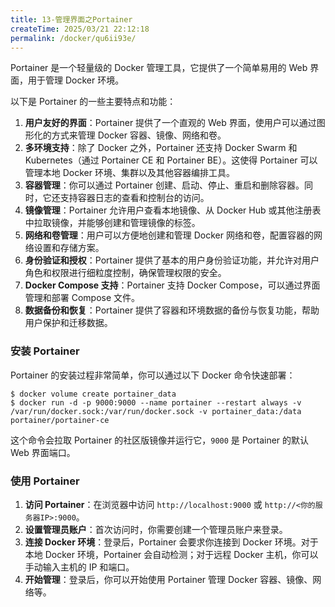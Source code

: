 ```yaml
---
title: 13-管理界面之Portainer
createTime: 2025/03/21 22:12:18
permalink: /docker/qu6ii93e/
---
```


Portainer 是一个轻量级的 Docker 管理工具，它提供了一个简单易用的 Web 界面，用于管理 Docker 环境。

以下是 Portainer 的一些主要特点和功能：

1. **用户友好的界面**：Portainer 提供了一个直观的 Web 界面，使用户可以通过图形化的方式来管理 Docker 容器、镜像、网络和卷。
2. **多环境支持**：除了 Docker 之外，Portainer 还支持 Docker Swarm 和 Kubernetes（通过 Portainer CE 和 Portainer BE）。这使得 Portainer 可以管理本地 Docker 环境、集群以及其他容器编排工具。
3. **容器管理**：你可以通过 Portainer 创建、启动、停止、重启和删除容器。同时，它还支持容器日志的查看和控制台的访问。
4. **镜像管理**：Portainer 允许用户查看本地镜像、从 Docker Hub 或其他注册表中拉取镜像，并能够创建和管理镜像的标签。
5. **网络和卷管理**：用户可以方便地创建和管理 Docker 网络和卷，配置容器的网络设置和存储方案。
6. **身份验证和授权**：Portainer 提供了基本的用户身份验证功能，并允许对用户角色和权限进行细粒度控制，确保管理权限的安全。
7. **Docker Compose 支持**：Portainer 支持 Docker Compose，可以通过界面管理和部署 Compose 文件。
8. **数据备份和恢复**：Portainer 提供了容器和环境数据的备份与恢复功能，帮助用户保护和迁移数据。

### 安装 Portainer

Portainer 的安装过程非常简单，你可以通过以下 Docker 命令快速部署：

```console
$ docker volume create portainer_data
$ docker run -d -p 9000:9000 --name portainer --restart always -v /var/run/docker.sock:/var/run/docker.sock -v portainer_data:/data portainer/portainer-ce
```

这个命令会拉取 Portainer 的社区版镜像并运行它，`9000`​ 是 Portainer 的默认 Web 界面端口。

### 使用 Portainer

1. **访问 Portainer**：在浏览器中访问 `http://localhost:9000`​ 或 `http://<你的服务器IP>:9000`​。
2. **设置管理员账户**：首次访问时，你需要创建一个管理员账户来登录。
3. **连接 Docker 环境**：登录后，Portainer 会要求你连接到 Docker 环境。对于本地 Docker 环境，Portainer 会自动检测；对于远程 Docker 主机，你可以手动输入主机的 IP 和端口。
4. **开始管理**：登录后，你可以开始使用 Portainer 管理 Docker 容器、镜像、网络等。
